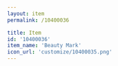 ```yaml
---
layout: item
permalink: /10400036

title: Item
id: '10400036'
item_name: 'Beauty Mark'
icon_url: 'customize/10400035.png'
---
```

